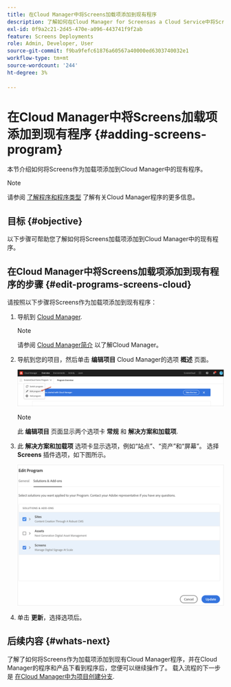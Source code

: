 ```yaml
---
title: 在Cloud Manager中将Screens加载项添加到现有程序
description: 了解如何在Cloud Manager for Screensas a Cloud Service中将Screens加载项添加到现有程序。
exl-id: 0f9a2c21-2d45-470e-a096-443741f9f2ab
feature: Screens Deployments
role: Admin, Developer, User
source-git-commit: f9ba9fefc61876a60567a40000ed6303740032e1
workflow-type: tm+mt
source-wordcount: '244'
ht-degree: 3%

---
```


# 在Cloud Manager中将Screens加载项添加到现有程序 {#adding-screens-program}

本节介绍如何将Screens作为加载项添加到Cloud Manager中的现有程序。

>[!NOTE]
>请参阅 [了解程序和程序类型](https://experienceleague.adobe.com/docs/experience-manager-cloud-service/content/implementing/using-cloud-manager/programs/program-types.html) 了解有关Cloud Manager程序的更多信息。

## 目标 {#objective}

以下步骤可帮助您了解如何将Screens加载项添加到Cloud Manager中的现有程序。

## 在Cloud Manager中将Screens加载项添加到现有程序的步骤 {#edit-programs-screens-cloud}

请按照以下步骤将Screens作为加载项添加到现有程序：

1. 导航到 [Cloud Manager](https://my.cloudmanager.adobe.com/).

   >[!NOTE]
   >请参阅 [Cloud Manager简介](https://experienceleague.adobe.com/docs/experience-manager-cloud-service/content/onboarding/journey/cloud-manager.html) 以了解Cloud Manager。

1. 导航到您的项目，然后单击 **编辑项目** Cloud Manager的选项 **概述** 页面。

   ![图像](/help/screens-cloud/assets/onboarding/add-onexisting1.png)

   >[!NOTE]
   >此 **编辑项目** 页面显示两个选项卡 **常规** 和 **解决方案和加载项**.

1. 此 **解决方案和加载项** 选项卡显示选项，例如“站点”、“资产”和“屏幕”。 选择 **Screens** 插件选项，如下图所示。

   ![图像](/help/screens-cloud/assets/onboarding/add-onexisting2.png)

1. 单击 **更新**，选择选项后。

## 后续内容 {#whats-next}

了解了如何将Screens作为加载项添加到现有Cloud Manager程序，并在Cloud Manager的程序和产品下看到程序后，您便可以继续操作了。 载入流程的下一步是 [在Cloud Manager中为项目创建分支](/help/screens-cloud/onboarding-screens-cloud/creating-a-branch.md).
